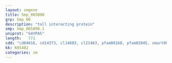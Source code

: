 ```yaml
---
layout: smgene
title: Smp_065890
grp: Smp_06
description: "toll interacting protein"
smp: Smp_065890.1
uniprot: "G4VPA5"
length:   771
cdd: "cd04016, cd14373, cl14603, cl21463, pfam00168, pfam02845, smart00239, smart00546"
kk: K05402
categories: sm
---
```

